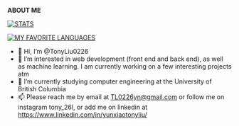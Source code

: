 **ABOUT ME**


[![STATS](https://github-readme-stats.vercel.app/api?username=TonyLiu0226&count_private=true&show_icons=true&theme=tokyonight&border_radius=20)](https://github.com/anuraghazra/github-readme-stats)

[![MY FAVORITE LANGUAGES](https://github-readme-stats.vercel.app/api/top-langs/?username=TonyLiu0226&langs_count=5&theme=tokyonight&border_radius=20)](https://github.com/anuraghazra/github-readme-stats)


- 👋 Hi, I’m @TonyLiu0226
- 👀 I’m interested in web development (front end and back end), as well as machine learning. I am currently working on a few interesting projects atm
- 🌱 I’m currently studying computer engineering at the University of British Columbia
- 📫 Please reach me by email at TL0226yn@gmail.com or follow me on instagram tony_26l, or add me on linkedin at https://www.linkedin.com/in/yunxiaotonyliu/

<!---
TonyLiu0226/TonyLiu0226 is a ✨ special ✨ repository because its `README.md` (this file) appears on your GitHub profile.
You can click the Preview link to take a look at your changes.
--->
